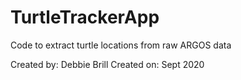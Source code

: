 # TurtleTrackerApp
Code to extract turtle locations from raw ARGOS data

Created by: Debbie Brill
Created on: Sept 2020